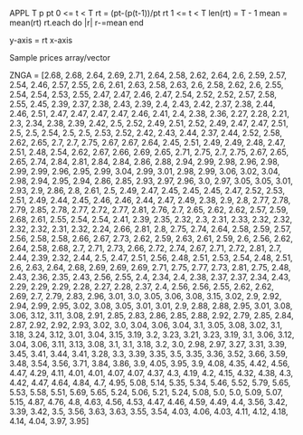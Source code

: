 APPL T p
pt 0 <= t < T
rt = (pt-(p(t-1))/pt
rt 1 <= t < T
len(rt) = T - 1
mean = mean(rt)
rt.each do |r|
	r-=mean
end

y-axis = rt
x-axis

Sample prices array/vector

ZNGA = [2.68, 2.68, 2.64, 2.69, 2.71, 2.64, 2.58, 2.62, 2.64, 2.6, 2.59, 2.57, 2.54, 2.46, 2.57, 2.55, 2.6, 2.61, 2.63, 2.58, 2.63, 2.6, 2.58, 2.62, 2.6, 2.55, 2.54, 2.54, 2.53, 2.55, 2.47, 2.47, 2.46, 2.47, 2.54, 2.52, 2.52, 2.57, 2.58, 2.55, 2.45, 2.39, 2.37, 2.38, 2.43, 2.39, 2.4, 2.43, 2.42, 2.37, 2.38, 2.44, 2.46, 2.51, 2.47, 2.47, 2.47, 2.47, 2.46, 2.41, 2.4, 2.38, 2.36, 2.27, 2.28, 2.21, 2.3, 2.34, 2.38, 2.39, 2.42, 2.5, 2.52, 2.49, 2.51, 2.52, 2.49, 2.47, 2.47, 2.51, 2.5, 2.5, 2.54, 2.5, 2.5, 2.53, 2.52, 2.42, 2.43, 2.44, 2.37, 2.44, 2.52, 2.58, 2.62, 2.65, 2.7, 2.7, 2.75, 2.67, 2.67, 2.64, 2.45, 2.51, 2.49, 2.49, 2.48, 2.47, 2.51, 2.48, 2.54, 2.62, 2.67, 2.66, 2.69, 2.65, 2.71, 2.75, 2.7, 2.75, 2.67, 2.65, 2.65, 2.74, 2.84, 2.81, 2.84, 2.84, 2.86, 2.88, 2.94, 2.99, 2.98, 2.96, 2.98, 2.99, 2.99, 2.96, 2.95, 2.99, 3.04, 2.99, 3.01, 2.98, 2.99, 3.06, 3.02, 3.04, 2.98, 2.94, 2.95, 2.94, 2.86, 2.85, 2.93, 2.97, 2.96, 3.0, 2.97, 3.05, 3.05, 3.01, 2.93, 2.9, 2.86, 2.8, 2.61, 2.5, 2.49, 2.47, 2.45, 2.45, 2.45, 2.47, 2.52, 2.53, 2.51, 2.49, 2.44, 2.45, 2.46, 2.46, 2.44, 2.47, 2.49, 2.38, 2.9, 2.8, 2.77, 2.78, 2.79, 2.85, 2.78, 2.77, 2.72, 2.77, 2.81, 2.76, 2.7, 2.65, 2.62, 2.62, 2.57, 2.59, 2.68, 2.61, 2.55, 2.54, 2.54, 2.41, 2.39, 2.35, 2.32, 2.3, 2.31, 2.33, 2.32, 2.32, 2.32, 2.32, 2.31, 2.32, 2.24, 2.66, 2.81, 2.8, 2.75, 2.74, 2.64, 2.58, 2.59, 2.57, 2.56, 2.58, 2.58, 2.66, 2.67, 2.73, 2.62, 2.59, 2.63, 2.61, 2.59, 2.6, 2.56, 2.62, 2.64, 2.58, 2.68, 2.7, 2.71, 2.73, 2.66, 2.72, 2.74, 2.67, 2.71, 2.72, 2.81, 2.7, 2.44, 2.39, 2.32, 2.44, 2.5, 2.47, 2.51, 2.56, 2.48, 2.51, 2.53, 2.54, 2.48, 2.51, 2.6, 2.63, 2.64, 2.68, 2.69, 2.69, 2.69, 2.71, 2.75, 2.77, 2.73, 2.81, 2.75, 2.48, 2.43, 2.36, 2.35, 2.43, 2.56, 2.55, 2.4, 2.34, 2.4, 2.38, 2.37, 2.37, 2.34, 2.43, 2.29, 2.29, 2.29, 2.28, 2.27, 2.28, 2.37, 2.4, 2.56, 2.56, 2.55, 2.62, 2.62, 2.69, 2.7, 2.79, 2.83, 2.96, 3.01, 3.0, 3.05, 3.06, 3.08, 3.15, 3.02, 2.9, 2.92, 2.94, 2.99, 2.95, 3.02, 3.08, 3.05, 3.01, 3.01, 2.9, 2.88, 2.88, 2.95, 3.01, 3.08, 3.06, 3.12, 3.11, 3.08, 2.91, 2.85, 2.83, 2.86, 2.85, 2.88, 2.92, 2.79, 2.85, 2.84, 2.87, 2.92, 2.92, 2.93, 3.02, 3.0, 3.04, 3.06, 3.04, 3.1, 3.05, 3.08, 3.02, 3.1, 3.18, 3.24, 3.12, 3.01, 3.04, 3.15, 3.19, 3.2, 3.23, 3.21, 3.23, 3.19, 3.1, 3.06, 3.12, 3.04, 3.06, 3.11, 3.13, 3.08, 3.1, 3.1, 3.18, 3.2, 3.0, 2.98, 2.97, 3.27, 3.31, 3.39, 3.45, 3.41, 3.44, 3.41, 3.28, 3.3, 3.39, 3.35, 3.5, 3.35, 3.36, 3.52, 3.66, 3.59, 3.48, 3.54, 3.56, 3.71, 3.84, 3.86, 3.9, 4.05, 3.95, 3.9, 4.08, 4.35, 4.42, 4.56, 4.47, 4.29, 4.11, 4.01, 4.01, 4.07, 4.07, 4.37, 4.3, 4.19, 4.2, 4.15, 4.32, 4.38, 4.3, 4.42, 4.47, 4.64, 4.84, 4.7, 4.95, 5.08, 5.14, 5.35, 5.34, 5.46, 5.52, 5.79, 5.65, 5.53, 5.58, 5.51, 5.69, 5.65, 5.24, 5.06, 5.21, 5.24, 5.08, 5.0, 5.0, 5.09, 5.07, 5.15, 4.87, 4.76, 4.8, 4.63, 4.56, 4.53, 4.47, 4.46, 4.59, 4.49, 4.4, 3.56, 3.42, 3.39, 3.42, 3.5, 3.56, 3.63, 3.63, 3.55, 3.54, 4.03, 4.06, 4.03, 4.11, 4.12, 4.18, 4.14, 4.04, 3.97, 3.95]
